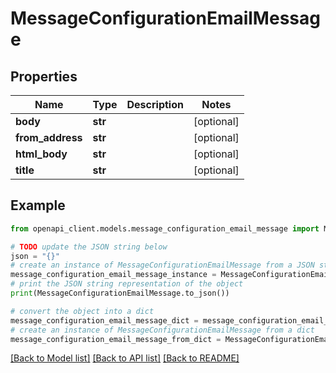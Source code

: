 # MessageConfigurationEmailMessage


## Properties

Name | Type | Description | Notes
------------ | ------------- | ------------- | -------------
**body** | **str** |  | [optional] 
**from_address** | **str** |  | [optional] 
**html_body** | **str** |  | [optional] 
**title** | **str** |  | [optional] 

## Example

```python
from openapi_client.models.message_configuration_email_message import MessageConfigurationEmailMessage

# TODO update the JSON string below
json = "{}"
# create an instance of MessageConfigurationEmailMessage from a JSON string
message_configuration_email_message_instance = MessageConfigurationEmailMessage.from_json(json)
# print the JSON string representation of the object
print(MessageConfigurationEmailMessage.to_json())

# convert the object into a dict
message_configuration_email_message_dict = message_configuration_email_message_instance.to_dict()
# create an instance of MessageConfigurationEmailMessage from a dict
message_configuration_email_message_from_dict = MessageConfigurationEmailMessage.from_dict(message_configuration_email_message_dict)
```
[[Back to Model list]](../README.md#documentation-for-models) [[Back to API list]](../README.md#documentation-for-api-endpoints) [[Back to README]](../README.md)


